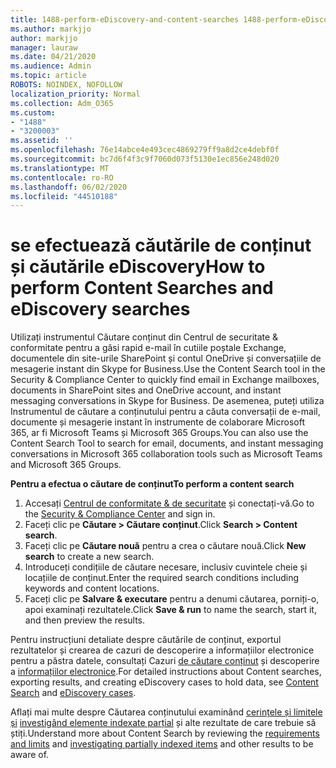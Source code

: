 ```yaml
---
title: 1488-perform-eDiscovery-and-content-searches 1488-perform-eDiscovery-and-content-căutări
ms.author: markjjo
author: markjjo
manager: lauraw
ms.date: 04/21/2020
ms.audience: Admin
ms.topic: article
ROBOTS: NOINDEX, NOFOLLOW
localization_priority: Normal
ms.collection: Adm_O365
ms.custom:
- "1488"
- "3200003"
ms.assetid: ''
ms.openlocfilehash: 76e14abce4e493cec4869279ff9a8d2ce4debf0f
ms.sourcegitcommit: bc7d6f4f3c9f7060d073f5130e1ec856e248d020
ms.translationtype: MT
ms.contentlocale: ro-RO
ms.lasthandoff: 06/02/2020
ms.locfileid: "44510188"
---
```

# <a name="how-to-perform-content-searches-and-ediscovery-searches"></a><span data-ttu-id="e2789-102">se efectuează căutările de conținut și căutările eDiscovery</span><span class="sxs-lookup"><span data-stu-id="e2789-102">How to perform Content Searches and eDiscovery searches</span></span>

<span data-ttu-id="e2789-103">Utilizați instrumentul Căutare conținut din Centrul de securitate & conformitate pentru a găsi rapid e-mail în cutiile poștale Exchange, documentele din site-urile SharePoint și contul OneDrive și conversațiile de mesagerie instant din Skype for Business.</span><span class="sxs-lookup"><span data-stu-id="e2789-103">Use the Content Search tool in the Security & Compliance Center to quickly find email in Exchange mailboxes, documents in SharePoint sites and OneDrive account, and instant messaging conversations in Skype for Business.</span></span> <span data-ttu-id="e2789-104">De asemenea, puteți utiliza Instrumentul de căutare a conținutului pentru a căuta conversații de e-mail, documente și mesagerie instant în instrumente de colaborare Microsoft 365, ar fi Microsoft Teams și Microsoft 365 Groups.</span><span class="sxs-lookup"><span data-stu-id="e2789-104">You can also use the Content Search Tool to search for email, documents, and instant messaging conversations in Microsoft 365 collaboration tools such as Microsoft Teams and Microsoft 365 Groups.</span></span>

<span data-ttu-id="e2789-105">**Pentru a efectua o căutare de conținut**</span><span class="sxs-lookup"><span data-stu-id="e2789-105">**To perform a content search**</span></span>

1. <span data-ttu-id="e2789-106">Accesați [Centrul de conformitate & de securitate](https://protection.office.com) și conectați-vă.</span><span class="sxs-lookup"><span data-stu-id="e2789-106">Go to the [Security & Compliance Center](https://protection.office.com) and sign in.</span></span>
2. <span data-ttu-id="e2789-107">Faceți clic pe **Căutare > Căutare conținut**.</span><span class="sxs-lookup"><span data-stu-id="e2789-107">Click **Search > Content search**.</span></span>
3. <span data-ttu-id="e2789-108">Faceți clic pe **Căutare nouă** pentru a crea o căutare nouă.</span><span class="sxs-lookup"><span data-stu-id="e2789-108">Click **New search** to create a new search.</span></span>
4. <span data-ttu-id="e2789-109">Introduceți condițiile de căutare necesare, inclusiv cuvintele cheie și locațiile de conținut.</span><span class="sxs-lookup"><span data-stu-id="e2789-109">Enter the required search conditions including keywords and content locations.</span></span>  
5. <span data-ttu-id="e2789-110">Faceți clic pe **Salvare & executare** pentru a denumi căutarea, porniți-o, apoi examinați rezultatele.</span><span class="sxs-lookup"><span data-stu-id="e2789-110">Click **Save & run** to name the search, start it, and then preview the results.</span></span>

<span data-ttu-id="e2789-111">Pentru instrucțiuni detaliate despre căutările de conținut, exportul rezultatelor și crearea de cazuri de descoperire a informațiilor electronice pentru a păstra datele, consultați Cazuri [de căutare conținut](https://docs.microsoft.com/microsoft-365/compliance/content-search) și descoperire a [informațiilor electronice](https://docs.microsoft.com/microsoft-365/compliance/ediscovery-cases).</span><span class="sxs-lookup"><span data-stu-id="e2789-111">For detailed instructions about Content searches, exporting results, and creating eDiscovery cases to hold data, see [Content Search](https://docs.microsoft.com/microsoft-365/compliance/content-search) and [eDiscovery cases](https://docs.microsoft.com/microsoft-365/compliance/ediscovery-cases).</span></span>

<span data-ttu-id="e2789-112">Aflați mai multe despre Căutarea conținutului examinând [cerințele și limitele și](https://docs.microsoft.com/microsoft-365/compliance/limits-for-content-search) [investigând elemente indexate parțial](https://docs.microsoft.com/microsoft-365/compliance/investigating-partially-indexed-items-in-ediscovery) și alte rezultate de care trebuie să știți.</span><span class="sxs-lookup"><span data-stu-id="e2789-112">Understand more about Content Search by reviewing the [requirements and limits](https://docs.microsoft.com/microsoft-365/compliance/limits-for-content-search) and  [investigating partially indexed items](https://docs.microsoft.com/microsoft-365/compliance/investigating-partially-indexed-items-in-ediscovery) and other results to be aware of.</span></span>